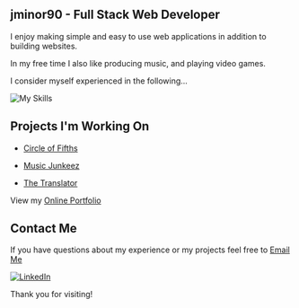 ## jminor90 - Full Stack Web Developer
I enjoy making simple and easy to use web applications in addition to building websites.

In my free time I also like producing music, and playing video games.

I consider myself experienced in the following...

![My Skills](https://skillicons.dev/icons?i=js,html,css,react,graphql,jquery,mongodb,mysql,nodejs,py,sequelize)

## Projects I'm Working On

- [Circle of Fifths](https://jminor90.github.io/circle-of-fifths/)

- [Music Junkeez](http://music-junkeez.herokuapp.com/)

- [The Translator](https://jminor90.github.io/the-translator/)

View my [Online Portfolio](https://jminor90.github.io/jminor-react-portfolio/)

## Contact Me
If you have questions about my experience or my projects feel free to [Email Me](mailto:minor.jbm@gmail.com)

[![LinkedIn](https://skillicons.dev/icons?i=linkedin)](https://www.linkedin.com/in/jminor90/)

Thank you for visiting!
<!--
**jminor90/jminor90** is a ✨ _special_ ✨ repository because its `README.md` (this file) appears on your GitHub profile.

Here are some ideas to get you started:

- 🔭 I’m currently working on ...
- 🌱 I’m currently learning ...
- 👯 I’m looking to collaborate on ...
- 🤔 I’m looking for help with ...
- 💬 Ask me about ...
- 📫 How to reach me: ...
- 😄 Pronouns: ...
- ⚡ Fun fact: ...
-->
